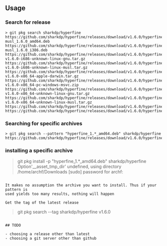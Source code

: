 
##

## Usage

### Search for release

```
> git pkg search sharkdp/hyperfine
https://github.com/sharkdp/hyperfine/releases/download/v1.6.0/hyperfine-musl_1.6.0_amd64.deb
https://github.com/sharkdp/hyperfine/releases/download/v1.6.0/hyperfine-musl_1.6.0_i386.deb
https://github.com/sharkdp/hyperfine/releases/download/v1.6.0/hyperfine-v1.6.0-i686-unknown-linux-gnu.tar.gz
https://github.com/sharkdp/hyperfine/releases/download/v1.6.0/hyperfine-v1.6.0-i686-unknown-linux-musl.tar.gz
https://github.com/sharkdp/hyperfine/releases/download/v1.6.0/hyperfine-v1.6.0-x86_64-apple-darwin.tar.gz
https://github.com/sharkdp/hyperfine/releases/download/v1.6.0/hyperfine-v1.6.0-x86_64-pc-windows-msvc.zip
https://github.com/sharkdp/hyperfine/releases/download/v1.6.0/hyperfine-v1.6.0-x86_64-unknown-linux-gnu.tar.gz
https://github.com/sharkdp/hyperfine/releases/download/v1.6.0/hyperfine-v1.6.0-x86_64-unknown-linux-musl.tar.gz
https://github.com/sharkdp/hyperfine/releases/download/v1.6.0/hyperfine_1.6.0_amd64.deb
https://github.com/sharkdp/hyperfine/releases/download/v1.6.0/hyperfine_1.6.0_i386.deb
```

### Searching for specific archives

```
> git pkg search --pattern "hyperfine_1.*_amd64.deb" sharkdp/hyperfine
https://github.com/sharkdp/hyperfine/releases/download/v1.6.0/hyperfine_1.6.0_amd64.deb
```

### installing a specific archive

> git pkg install -p "hyperfine_1.*_amd64.deb"  sharkdp/hyperfine
Option'__asset_tmp_dir' undefined, using directory /home/archf/Downloads
[sudo] password for archf:
```

It makes no assumption the archive you want to install. Thus if your pattern is
used yields too many results, nothing will happen

Get the tag of the latest release

```
> git pkg search --tag  sharkdp/hyperfine
v1.6.0
```

## TODO

- choosing a release other than latest
- choosing a git server other than github
